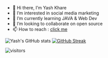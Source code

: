- 👋 Hi there, I’m Yash Khare
- 👀 I’m interested in social media marketing
- 🌱 I’m currently learning JAVA & Web Dev
- 💞️ I’m looking to collaborate on open source
- 📫 How to reach : [click me](https://www.linkedin.com/in/yash-khare-154b40207)

<!---
kharey02/kharey02 is a ✨ special ✨ repository because its `README.md` (this file) appears on your GitHub profile.
You can click the Preview link to take a look at your changes.
--->
![Yash's GitHub stats](https://github-readme-stats.vercel.app/api?username=kharey02&hide=stars,prs,issues)
[![GitHub Streak](http://github-readme-streak-stats.herokuapp.com?user=kharey02&theme=buefy&background=FFFFFF)](https://git.io/streak-stats)

![visitors](https://visitor-badge.laobi.icu/badge?page_id=itsyashkhare)
